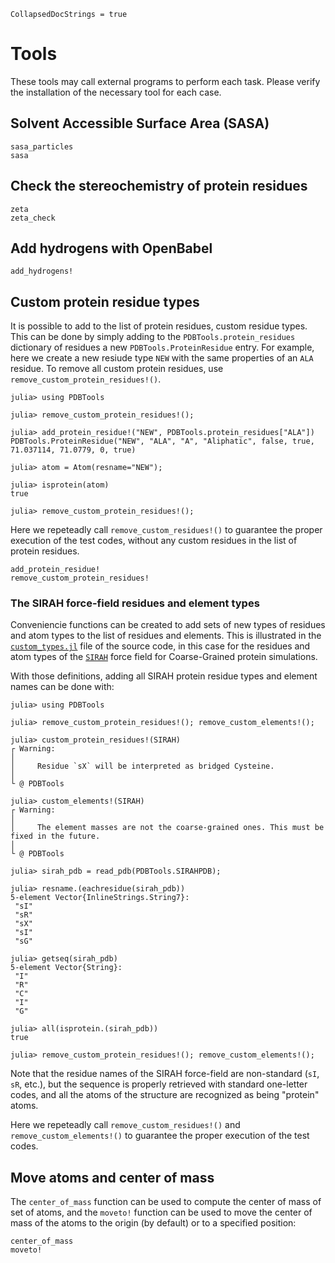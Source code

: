 ```@meta
CollapsedDocStrings = true
```

# Tools

These tools may call external programs to perform each task. Please verify the installation of 
the necessary tool for each case. 

## Solvent Accessible Surface Area (SASA)

```@docs
sasa_particles
sasa
```


## Check the stereochemistry of protein residues

```@docs
zeta
zeta_check
```

## Add hydrogens with OpenBabel

```@docs
add_hydrogens!
```

## Custom protein residue types

It is possible to add to the list of protein residues, custom residue types. 
This can be done by simply adding to the `PDBTools.protein_residues` dictionary
of residues a new `PDBTools.ProteinResidue` entry. For example, here we create
a new resiude type `NEW` with the same properties of an `ALA` residue. To 
remove all custom protein residues, use `remove_custom_protein_residues!()`.

```jldoctest
julia> using PDBTools

julia> remove_custom_protein_residues!();

julia> add_protein_residue!("NEW", PDBTools.protein_residues["ALA"])
PDBTools.ProteinResidue("NEW", "ALA", "A", "Aliphatic", false, true, 71.037114, 71.0779, 0, true)

julia> atom = Atom(resname="NEW");

julia> isprotein(atom)
true

julia> remove_custom_protein_residues!();
```

Here we repeteadly call `remove_custom_residues!()` to guarantee the proper execution of the
test codes, without any custom residues in the list of protein residues.

```@docs
add_protein_residue!
remove_custom_protein_residues!
```

### The SIRAH force-field residues and element types

Conveniencie functions can be created to add sets of new types of residues and atom types
to the list of residues and elements. This is illustrated in the 
[`custom_types.jl`](https://github.com/m3g/PDBTools.jl/blob/main/src/custom_types.jl) file of the source code, in this case for the residues and atom
types of the [`SIRAH`](http://www.sirahff.com/) force field for Coarse-Grained protein simulations.

With those definitions, adding all SIRAH protein residue types and element names can be done with:
```jldoctest
julia> using PDBTools 

julia> remove_custom_protein_residues!(); remove_custom_elements!();

julia> custom_protein_residues!(SIRAH)
┌ Warning: 
│ 
│     Residue `sX` will be interpreted as bridged Cysteine.
│ 
└ @ PDBTools

julia> custom_elements!(SIRAH)
┌ Warning:
│
│     The element masses are not the coarse-grained ones. This must be fixed in the future.
│
└ @ PDBTools

julia> sirah_pdb = read_pdb(PDBTools.SIRAHPDB);

julia> resname.(eachresidue(sirah_pdb))
5-element Vector{InlineStrings.String7}:
 "sI"
 "sR"
 "sX"
 "sI"
 "sG"

julia> getseq(sirah_pdb)
5-element Vector{String}:
 "I"
 "R"
 "C"
 "I"
 "G"

julia> all(isprotein.(sirah_pdb))
true

julia> remove_custom_protein_residues!(); remove_custom_elements!();
```

Note that the residue names of the SIRAH force-field are non-standard (`sI`, `sR`, etc.), but the sequence
is properly retrieved with standard one-letter codes, and all the atoms of the structure are recognized 
as being "protein" atoms.

Here we repeteadly call `remove_custom_residues!()` and `remove_custom_elements!()` to guarantee the proper execution of the
test codes.

## Move atoms and center of mass

The `center_of_mass` function can be used to compute the center of mass of set of atoms, and the 
`moveto!` function can be used to move the center of mass of the atoms to the origin (by default) 
or to a specified position:

```@docs
center_of_mass
moveto!
```
